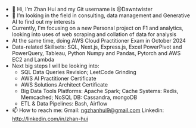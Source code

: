 - 👋 Hi, I’m Zhan Hui and my Git username is @Dawntwister
- 👀 I’m looking in the field in consulting, data management and Generative AI to find out my interests
- Currently, I'm focusing on a new Personal project on F1 and analytics, looking into uses of web scraping and collation of data for analysis
- At the same time, doing AWS Cloud Practitioner Exam in October 2024
- Data-related Skillsets: SQL, Next.js, Express.js, Excel PowerPivot and PowerQuery, Tableau, Python Numpy and Pandas, Pytorch and AWS EC2 and Lambda
- Next big steps I will be looking into:
  - SQL Data Queries Revision; LeetCode Grinding
  - AWS AI Practitioner Certificate
  - AWS Solutions Architect Certificate
  - Big Data Tools Platforms: Apache Spark; Cache Systems: Redis, Memcached; NoSQL DB: Cassandra, mongoDB
  - ETL & Data Pipelines: Bash, Airflow
- 📫 How to reach me: Gmail: ngzhanhui9@gmail.com
Linkedin: http://linkedin.com/in/zhan-hui

<!---
Dawntwister/Dawntwister is a ✨ special ✨ repository because its `README.md` (this file) appears on your GitHub profile.
You can click the Preview link to take a look at your changes.
--->
